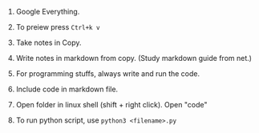 1. Google Everything.

3. To preiew press `Ctrl+k v`

2. Take notes in Copy. 

3. Write notes in markdown from copy. (Study markdown guide from net.)

4. For programming stuffs, always write and run the code.

5. Include code in markdown file.

6. Open folder in linux shell (shift + right click). Open "code"

7. To run python script, use `python3 <filename>.py`